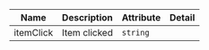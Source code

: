 | Name       | Description                   | Attribute        | Detail |
|------------|-------------------------------|------------------|--------|
|itemClick| Item clicked | `string`
